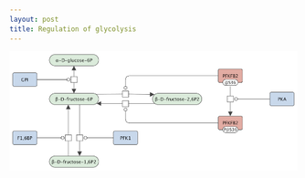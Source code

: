 ```yaml
---
layout: post
title: Regulation of glycolysis
---
```

<a href="/_posts/glycolysis/"><img id="logo" src="/images/figure01v03.png"/></a>

